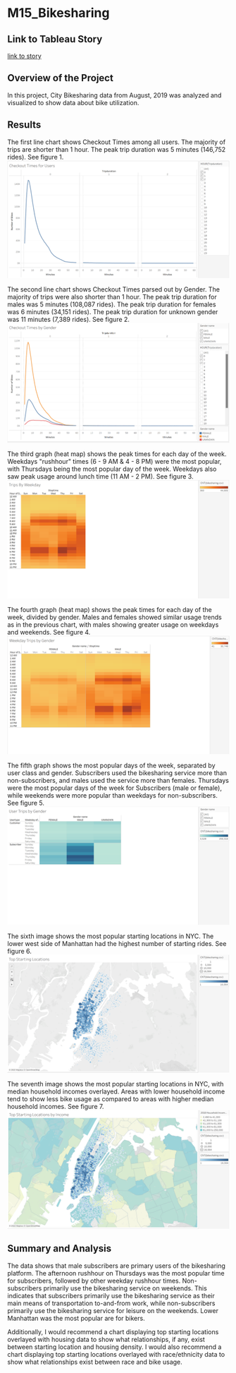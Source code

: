# M15_Bikesharing

## Link to Tableau Story
[link to story](https://public.tableau.com/shared/P55P6ZQQZ?:display_count=n&:origin=viz_share_link)

## Overview of the Project

In this project, City Bikesharing data from August, 2019 was analyzed and visualized to show data about bike utilization. 

## Results

The first line chart shows Checkout Times among all users. The majority of trips are shorter than 1 hour. The peak trip duration was 5 minutes (146,752 rides). See figure 1. 
![Figure 1](/analysis/Figure1_CheckoutTimesForUsers.png)

The second line chart shows Checkout Times parsed out by Gender. The majority of trips were also shorter than 1 hour. The peak trip duration for males was 5 minutes (108,087 rides). The peak trip duration for females was 6 minutes (34,151 rides). The peak trip duration for unknown gender was 11 minutes (7,389 rides). See figure 2. 
![Figure 2](/analysis/Figure2_CheckoutTimesByGenders.png)

The third graph (heat map) shows the peak times for each day of the week. Weekdays "rushhour" times (6 - 9 AM & 4 - 8 PM) were the most popular, with Thursdays being the most popular day of the week. Weekdays also saw peak usage around lunch time (11 AM - 2 PM). See figure 3.
![Figure 3](/analysis/Figure3_TripsByWeekday.png)

The fourth graph (heat map) shows the peak times for each day of the week, divided by gender. Males and females showed similar usage trends as in the previous chart, with males showing greater usage on weekdays and weekends. See figure 4.
![Figure 4](/analysis/Figure4_WeekdayTripsByGender.png)

The fifth graph shows the most popular days of the week, separated by user class and gender. Subscribers used the bikesharing service more than non-subscribers, and males used the service more than females. Thursdays were the most popular days of the week for Subscribers (male or female), while weekends were more popular than weekdays for non-subscribers. See figure 5.
![Figure 5](/analysis/Figure5_UserTripsByGender.png)

The sixth image shows the most popular starting locations in NYC. The lower west side of Manhattan had the highest number of starting rides. See figure 6.
![Figure 6](/analysis/Figure6_TopStartingLocations.png)

The seventh image shows the most popular starting locations in NYC, with median household incomes overlayed. Areas with lower household income tend to show less bike usage as compared to areas with higher median household incomes. See figure 7.
![Figure 7](/analysis/Figure7_TopStartingLocationsByIncome.png)

## Summary and Analysis
The data shows that male subscribers are primary users of the bikesharing platform. The afternoon rushhour on Thursdays was the most popular time for subscribers, followed by other weekday rushhour times. Non-subscribers primarily use the bikesharing service on weekends. This indicates that subscribers primarily use the bikesharing service as their main means of transportation to-and-from work, while non-subscribers primarily use the bikesharing service for leisure on the weekends. 
Lower Manhattan was the most popular are for bikers.

Additionally, I would recommend a chart displaying top starting locations overlayed with housing data to show what relationships, if any, exist between starting location and housing density. I would also recommend a chart displaying top starting locations overlayed with race/ethnicity data to show what relationships exist between race and bike usage. 
